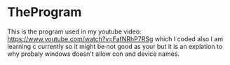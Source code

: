 # TheProgram

This is the program used  in my youtube video: https://www.youtube.com/watch?v=FafNRhP7RSg which I coded also I am learning c currently so it might be not good as your but it is
an explation to why probaly windows doesn't allow con and device names.

